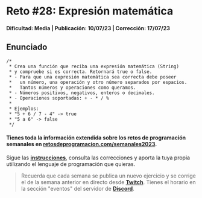 # Reto #28: Expresión matemática
#### Dificultad: Media | Publicación: 10/07/23 | Corrección: 17/07/23

## Enunciado

```
/*
 * Crea una función que reciba una expresión matemática (String)
 * y compruebe si es correcta. Retornará true o false.
 * - Para que una expresión matemática sea correcta debe poseer
 *   un número, una operación y otro número separados por espacios.
 *   Tantos números y operaciones como queramos.
 * - Números positivos, negativos, enteros o decimales.
 * - Operaciones soportadas: + - * / % 
 *
 * Ejemplos:
 * "5 + 6 / 7 - 4" -> true
 * "5 a 6" -> false
 */
```
#### Tienes toda la información extendida sobre los retos de programación semanales en **[retosdeprogramacion.com/semanales2023](https://retosdeprogramacion.com/semanales2023)**.

Sigue las **[instrucciones](../../README.md)**, consulta las correcciones y aporta la tuya propia utilizando el lenguaje de programación que quieras.

> Recuerda que cada semana se publica un nuevo ejercicio y se corrige el de la semana anterior en directo desde **[Twitch](https://twitch.tv/mouredev)**. Tienes el horario en la sección "eventos" del servidor de **[Discord](https://discord.gg/mouredev)**.